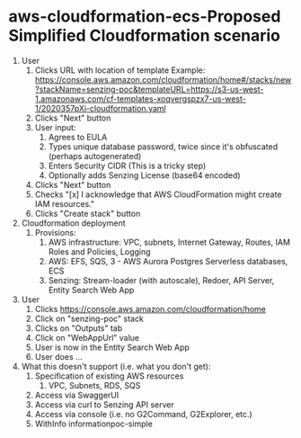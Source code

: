 # aws-cloudformation-ecs-Proposed Simplified Cloudformation scenario


1. User
    1. Clicks URL with location of template
        Example: https://console.aws.amazon.com/cloudformation/home#/stacks/new?stackName=senzing-poc&templateURL=https://s3-us-west-1.amazonaws.com/cf-templates-xoqvergspzx7-us-west-1/2020357pXi-cloudformation.yaml
    1. Clicks "Next" button
    1. User input:
        1. Agrees to EULA
        1. Types unique database password, twice since it's obfuscated (perhaps autogenerated)
        1. Enters Security CIDR  (This is a tricky step)
        1. Optionally adds Senzing License (base64 encoded)
    1. Clicks "Next" button
    1. Checks "[x] I acknowledge that AWS CloudFormation might create IAM resources."
    1. Clicks "Create stack" button
1. Cloudformation deployment
    1. Provisions:
        1. AWS infrastructure: VPC, subnets, Internet Gateway, Routes, IAM Roles and Policies, Logging
        1. AWS: EFS, SQS, 3 - AWS Aurora Postgres Serverless databases, ECS
        1. Senzing: Stream-loader (with autoscale), Redoer, API Server, Entity Search Web App
1. User
    1. Clicks https://console.aws.amazon.com/cloudformation/home
    1. Click on "senzing-poc" stack
    1. Clicks on "Outputs" tab
    1. Click on "WebAppUrl" value
    1. User is now in the Entity Search Web App
    1. User does ...
1. What this doesn't support (i.e. what you don't get):
    1. Specification of existing AWS resources
        1. VPC, Subnets, RDS, SQS
    1. Access via SwaggerUI
    1. Access via curl to Senzing API server
    1. Access via console (i.e. no G2Command, G2Explorer, etc.)
    1. WithInfo informationpoc-simple
